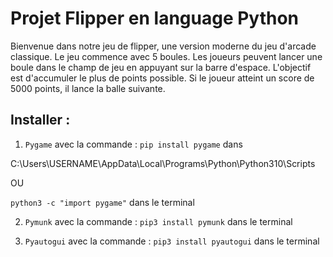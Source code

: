 # Projet Flipper en language Python

Bienvenue dans notre jeu de flipper, une version moderne du jeu d'arcade classique. Le jeu commence avec 5 boules. Les joueurs peuvent lancer une boule dans le champ de jeu en appuyant sur la barre d'espace. L'objectif est d'accumuler le plus de points possible. Si le joueur atteint un score de 5000 points, il lance la balle suivante.

## Installer :

1. `Pygame` avec la commande : `pip install pygame` dans

C:\Users\USERNAME\AppData\Local\Programs\Python\Python310\Scripts

OU

`python3 -c "import pygame"` dans le terminal

2. `Pymunk` avec la commande : `pip3 install pymunk` dans le terminal

3. `Pyautogui` avec la commande : `pip3 install pyautogui` dans le terminal
